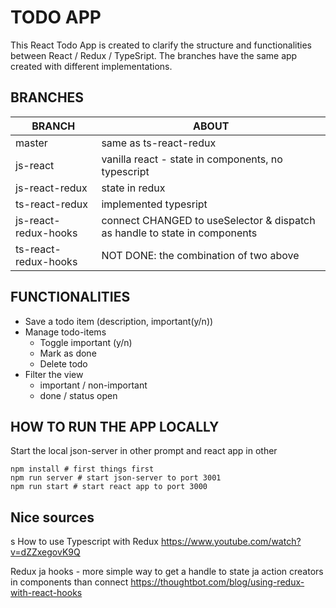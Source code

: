 

# TODO APP

This React Todo App is created to clarify the structure and functionalities between React / Redux / TypeSript. The branches have the same app created with different implementations.

## BRANCHES

| BRANCH               | ABOUT |
| -------------------- | ----- |
| master               | same as ts-react-redux |
| js-react             | vanilla react - state in components, no typescript |
| js-react-redux       | state in redux |
| ts-react-redux       | implemented typesript |
| js-react-redux-hooks | connect CHANGED to useSelector & dispatch as handle to state in components |
| ts-react-redux-hooks | NOT DONE: the combination of two above

## FUNCTIONALITIES
- Save a todo item  (description, important(y/n))
- Manage todo-items
  - Toggle important (y/n)
  - Mark as done
  - Delete todo
- Filter the view
  - important / non-important
  - done / status open


## HOW TO RUN THE APP LOCALLY
Start the local json-server in other prompt and react app in other
```
npm install # first things first
npm run server # start json-server to port 3001
npm run start # start react app to port 3000
```



## Nice sources
s
How to use Typescript with Redux
https://www.youtube.com/watch?v=dZZxegovK9Q

Redux ja hooks - more simple way to get a handle to state ja action creators in components than connect
https://thoughtbot.com/blog/using-redux-with-react-hooks
